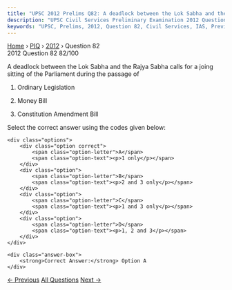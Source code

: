 ```yaml
---
title: "UPSC 2012 Prelims Q82: A deadlock between the Lok Sabha and the Rajya Sabha calls f..."
description: "UPSC Civil Services Preliminary Examination 2012 Question 82 with options and answer"
keywords: "UPSC, Prelims, 2012, Question 82, Civil Services, IAS, Previous Year Questions"
---
```


<nav class="breadcrumb">
    <a href="../../">Home</a>
    <span>›</span>
    <a href="../">PIQ</a>
    <span>›</span>
    <a href="./">2012</a>
    <span>›</span>
    <span>Question 82</span>
</nav>

<div class="question-header">
    <div class="question-meta">
        <span class="year-badge">2012</span>
        <span class="question-number">Question 82</span>
        <span class="progress">82/100</span>
    </div>
    <div class="progress-bar">
        <div class="progress-fill" style="width: 82.0%"></div>
    </div>
</div>

<div class="question-content">
    <div class="question-text">
        <p>A deadlock between the Lok Sabha and the Rajya Sabha calls for a joing sitting of the Parliament during the passage of</p>
<ol>
<li>
<p>Ordinary Legislation</p>
</li>
<li>
<p>Money Bill</p>
</li>
<li>
<p>Constitution Amendment Bill</p>
</li>
</ol>
<p>Select the correct answer using the codes given below:</p>
    </div>
    
    <div class="options">
        <div class="option correct">
            <span class="option-letter">A</span>
            <span class="option-text"><p>1 only</p></span>
        </div>
        <div class="option">
            <span class="option-letter">B</span>
            <span class="option-text"><p>2 and 3 only</p></span>
        </div>
        <div class="option">
            <span class="option-letter">C</span>
            <span class="option-text"><p>1 and 3 only</p></span>
        </div>
        <div class="option">
            <span class="option-letter">D</span>
            <span class="option-text"><p>1, 2 and 3</p></span>
        </div>
    </div>

    <div class="answer-box">
        <strong>Correct Answer:</strong> Option A
    </div>
</div>

<div class="question-nav">
    <a href="../q081-according-to-the-constitution-of-india-it-is-the-d/" class="nav-btn prev">← Previous</a>
    <a href="../" class="nav-btn center">All Questions</a>
    <a href="../q083-how-do-district-rural-development-agencies-drdas-h/" class="nav-btn next">Next →</a>
</div>
